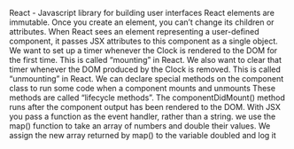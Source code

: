 React - Javascript library for building user interfaces
React elements are immutable. Once you create an element, you can’t change its children or attributes.
When React sees an element representing a user-defined component, it passes JSX attributes to this component as a single object.
We want to set up a timer whenever the Clock is rendered to the DOM for the first time. This is called “mounting” in React.
We also want to clear that timer whenever the DOM produced by the Clock is removed. This is called “unmounting” in React.
We can declare special methods on the component class to run some code when a component mounts and unmounts
These methods are called “lifecycle methods”.
The componentDidMount() method runs after the component output has been rendered to the DOM. 
With JSX you pass a function as the event handler, rather than a string.
we use the map() function to take an array of numbers and double their values. We assign the new array returned by map() to the variable doubled and log it